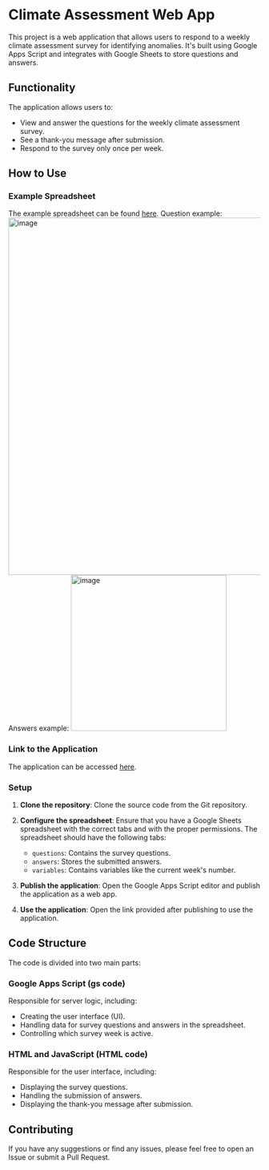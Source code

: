 # Climate Assessment Web App

This project is a web application that allows users to respond to a weekly climate assessment survey for identifying anomalies. It's built using Google Apps Script and integrates with Google Sheets to store questions and answers.

## Functionality

The application allows users to:
- View and answer the questions for the weekly climate assessment survey.
- See a thank-you message after submission.
- Respond to the survey only once per week.

## How to Use

### Example Spreadsheet

The example spreadsheet can be found [here](https://docs.google.com/spreadsheets/d/1AOoxccKuFSSjG7LkAamfs6BDTG8rOTFu6MnCgNamRQI/edit?usp=sharing).
Question example:
<img width="713" alt="image" src="https://github.com/viniciusnunest/google-apps-scripts/assets/104783995/14c6c4c4-e238-4c06-a00a-d8cf55244d3a">
Answers example: 
<img width="311" alt="image" src="https://github.com/viniciusnunest/google-apps-scripts/assets/104783995/358c22b5-9166-48c7-bc8e-3a72f7e52f08">


### Link to the Application

The application can be accessed [here](https://script.google.com/macros/s/AKfycbxiCqE44oGjXdAPbzs6Sy12bnkwnowQhh6K56vU3SM-vNbqWF77Y-0OgdEr0-NVOQsJ/exec).

### Setup

1. **Clone the repository**: Clone the source code from the Git repository.

2. **Configure the spreadsheet**: Ensure that you have a Google Sheets spreadsheet with the correct tabs and with the proper permissions. The spreadsheet should have the following tabs:
   - `questions`: Contains the survey questions.
   - `answers`: Stores the submitted answers.
   - `variables`: Contains variables like the current week's number.

3. **Publish the application**: Open the Google Apps Script editor and publish the application as a web app.

4. **Use the application**: Open the link provided after publishing to use the application.

## Code Structure

The code is divided into two main parts:

### Google Apps Script (gs code)

Responsible for server logic, including:
- Creating the user interface (UI).
- Handling data for survey questions and answers in the spreadsheet.
- Controlling which survey week is active.

### HTML and JavaScript (HTML code)

Responsible for the user interface, including:
- Displaying the survey questions.
- Handling the submission of answers.
- Displaying the thank-you message after submission.

## Contributing

If you have any suggestions or find any issues, please feel free to open an Issue or submit a Pull Request.
